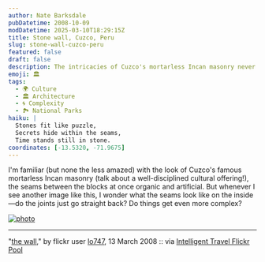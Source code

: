 ```yaml
---
author: Nate Barksdale
pubDatetime: 2008-10-09
modDatetime: 2025-03-10T18:29:15Z
title: Stone wall, Cuzco, Peru
slug: stone-wall-cuzco-peru
featured: false
draft: false
description: The intricacies of Cuzco's mortarless Incan masonry never cease to amaze me, especially regarding how the seams between the blocks appear on the inside. How complex might the joints be? The geolocation coordinates for this remarkable structure are approximately -13.5226, -71.9731.
emoji: 🏛️
tags:
  - 🌍 Culture
  - 🏛️ Architecture
  - 🌀 Complexity
  - 🏞️ National Parks
haiku: |
  Stones fit like puzzle,  
  Secrets hide within the seams,  
  Time stands still in stone.
coordinates: [-13.5320, -71.9675]
---
```


I'm familiar (but none the less amazed) with the look of Cuzco's famous mortarless Incan masonry (talk about a well-disciplined cultural offering!), the seams between the blocks at once organic and artificial. But whenever I see another image like this, I wonder what the seams look like on the inside—do the joints just go straight back? Do things get even more complex?

[![photo](http://culture-making.com/media/2539164551_9a7571cd4c_o.jpg)](http://www.flickr.com/photos/io747/2539164551/)

---

"[the wall](http://www.flickr.com/photos/io747/2539164551/)," by flickr user [lo747](http://www.flickr.com/photos/io747/2539164551/), 13 March 2008 :: via [Intelligent Travel Flickr Pool](http://www.flickr.com/groups/intelligent_travel/pool/)
